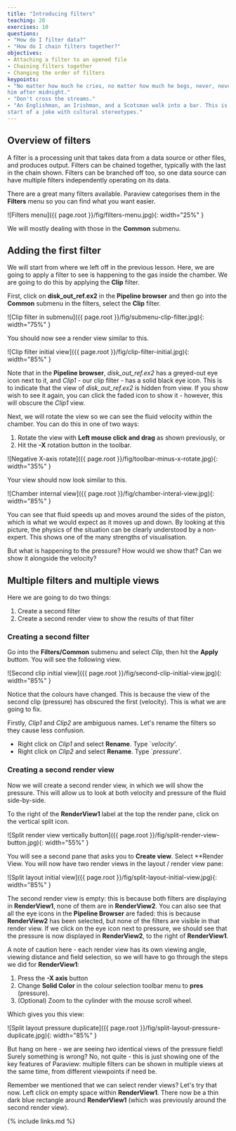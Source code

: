 ```yaml
---
title: "Introducing filters"
teaching: 20
exercises: 10
questions:
- "How do I filter data?"
- "How do I chain filters together?"
objectives:
- Attaching a filter to an opened file
- Chaining filters together
- Changing the order of filters
keypoints:
- "No matter how much he cries, no matter how much he begs, never, never feed
him after midnight."
- "Don't cross the streams."
- "An Englishman, an Irishman, and a Scotsman walk into a bar. This is the
start of a joke with cultural stereotypes."
---
```


## Overview of filters

A filter is a processing unit that takes data from a data source or other
files, and produces output. Filters can be chained together, typically
with the last in the chain shown. Filters can be branched off too, so one
data source can have multiple filters independently operating on its data.

There are a great many filters available. Paraview categorises them in the
**Filters** menu so you can find what you want easier.

![Filters menu]({{ page.root }}/fig/filters-menu.jpg){: width="25%" }

We will mostly dealing with those in the **Common** submenu.

## Adding the first filter

We will start from where we left off in the previous lesson. Here, we are
going to apply a filter to see is happening to the gas inside the chamber.
We are going to do this by applying the **Clip** filter.

First, click on **disk_out_ref.ex2** in the **Pipeline browser** and then
go into the **Common** submenu in the filters, select the **Clip** filter.

![Clip filter in submenu]({{ page.root }}/fig/submenu-clip-filter.jpg){: width="75%" }

You should now see a render view similar to this.

![Clip filter initial view]({{ page.root }}/fig/clip-filter-initial.jpg){: width="85%" }

Note that in the **Pipeline browser**, *disk_out_ref.ex2* has a greyed-out
eye icon next to it, and *Clip1* - our clip filter - has a solid black
eye icon. This is to indicate that the view of *disk_out_ref.ex2* is hidden
from view. If you show wish to see it again, you can click the faded icon
to show it - however, this will obscure the *Clip1* view.

Next, we will rotate the view so we can see the fluid velocity within the
chamber. You can do this in one of two ways:

1. Rotate the view with **Left mouse click and drag** as shown previously, or
2. Hit the **-X** rotation button in the toolbar.

![Negative X-axis rotate]({{ page.root }}/fig/toolbar-minus-x-rotate.jpg){: width="35%" }

Your view should now look similar to this.

![Chamber internal view]({{ page.root }}/fig/chamber-interal-view.jpg){: width="85%" }

You can see that fluid speeds up and moves around the sides of the piston,
which is what we would expect as it moves up and down. By looking at this
picture, the physics of the situation can be clearly understood by a
non-expert. This shows one of the many strengths of visualisation.


But what is happening to the pressure? How would we show that? Can we show
it alongside the velocity?


## Multiple filters and multiple views

Here we are going to do two things:
1. Create a second filter
2. Create a second render view to show the results of that filter


### Creating a second filter

Go into the **Filters/Common** submenu and select *Clip*, then hit the
**Apply** buttom. You will see the following view.

![Second clip initial view]({{ page.root }}/fig/second-clip-initial-view.jpg){: width="85%" }


Notice that the colours have changed. This is because the view of the second
clip (pressure) has obscured the first (velocity). This is what we are going
to fix.

Firstly, *Clip1* and *Clip2* are ambiguous names. Let's rename the filters
so they cause less confusion.

- Right click on *Clip1* and select **Rename**. Type `*velocity*'.
- Right click on *Clip2* and select **Rename**. Type `*pressure*'.


### Creating a second render view

Now we will create a second render view, in which we will show the pressure.
This will allow us to look at both velocity and pressure of the fluid
side-by-side.

To the right of the **RenderView1** label at the top the render pane,
click on the vertical split icon.

![Split render view vertically button]({{ page.root }}/fig/split-render-view-button.jpg){: width="55%" }

You will see a second pane that asks you to **Create view**. Select **Render
View. You will now have two render views in the layout / render view pane:

![Split layout initial view]({{ page.root }}/fig/split-layout-initial-view.jpg){: width="85%" }

The second render view is empty: this is because both filters are displaying
in **RenderView1**, none of them are in **RenderView2**. You can also see
that all the eye icons in the **Pipeline Browser** are faded: this is because
**RenderView2** has been selected, but none of the filters are visible in
that render view. If we click on the eye icon next to pressure, we
should see that the pressure is now displayed in **RenderView2**, to the
right of **RenderView1**.

A note of caution here - each render view has its own viewing angle, viewing
distance and field selection, so we will have to go through the steps
we did for **RenderView1**:

1. Press the **-X axis** button
2. Change **Solid Color** in the colour selection toolbar menu to **pres**
(pressure).
3. (Optional) Zoom to the cylinder with the mouse scroll wheel.

Which gives you this view:

![Split layout pressure duplicate]({{ page.root }}/fig/split-layout-pressure-duplicate.jpg){: width="85%" }


But hang on here - we are seeing *two* identical views of the pressure field!
Surely something is wrong? No, not quite - this is just showing one of the
key features of Paraview: multiple filters can be shown in multiple views
at the same time, from different viewpoints if need be.

Remember we mentioned that we can select render views? Let's try that now.
Left click on empty space within **RenderView1**. There now be a thin dark
blue rectangle around **RenderView1** (which was previously around the
second render view).



{% include links.md %}
